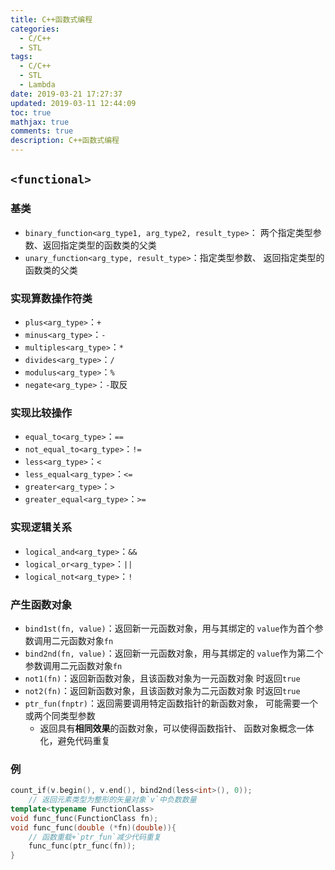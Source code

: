 ```yaml
---
title: C++函数式编程
categories:
  - C/C++
  - STL
tags:
  - C/C++
  - STL
  - Lambda
date: 2019-03-21 17:27:37
updated: 2019-03-11 12:44:09
toc: true
mathjax: true
comments: true
description: C++函数式编程
---
```


##	`<functional>`

###	基类

-	`binary_function<arg_type1, arg_type2, result_type>`：
	两个指定类型参数、返回指定类型的函数类的父类
-	`unary_function<arg_type, result_type>`：指定类型参数、
	返回指定类型的函数类的父类

###	实现算数操作符类

-	`plus<arg_type>`：`+`
-	`minus<arg_type>`：`-`
-	`multiples<arg_type>`：`*`
-	`divides<arg_type>`：`/`
-	`modulus<arg_type>`：`%`
-	`negate<arg_type>`：`-`取反

###	实现比较操作

-	`equal_to<arg_type>`：`==`
-	`not_equal_to<arg_type>`：`!=`
-	`less<arg_type>`：`<`
-	`less_equal<arg_type>`：`<=`
-	`greater<arg_type>`：`>`
-	`greater_equal<arg_type>`：`>=`

###	实现逻辑关系

-	`logical_and<arg_type>`：`&&`
-	`logical_or<arg_type>`：`||`
-	`logical_not<arg_type>`：`!`

###	产生函数对象

-	`bind1st(fn, value)`：返回新一元函数对象，用与其绑定的
	`value`作为首个参数调用二元函数对象`fn`
-	`bind2nd(fn, value)`：返回新一元函数对象，用与其绑定的
	`value`作为第二个参数调用二元函数对象`fn`
-	`not1(fn)`：返回新函数对象，且该函数对象为一元函数对象
	时返回`true`
-	`not2(fn)`：返回新函数对象，且该函数对象为二元函数对象
	时返回`true`
-	`ptr_fun(fnptr)`：返回需要调用特定函数指针的新函数对象，
	可能需要一个或两个同类型参数
	-	返回具有**相同效果**的函数对象，可以使得函数指针、
		函数对象概念一体化，避免代码重复

###	例

```cpp
count_if(v.begin(), v.end(), bind2nd(less<int>(), 0));
	// 返回元素类型为整形的矢量对象`v`中负数数量
template<typename FunctionClass>
void func_func(FunctionClass fn);
void func_func(double (*fn)(double)){
	// 函数重载+`ptr_fun`减少代码重复
	func_func(ptr_func(fn));
}
```





